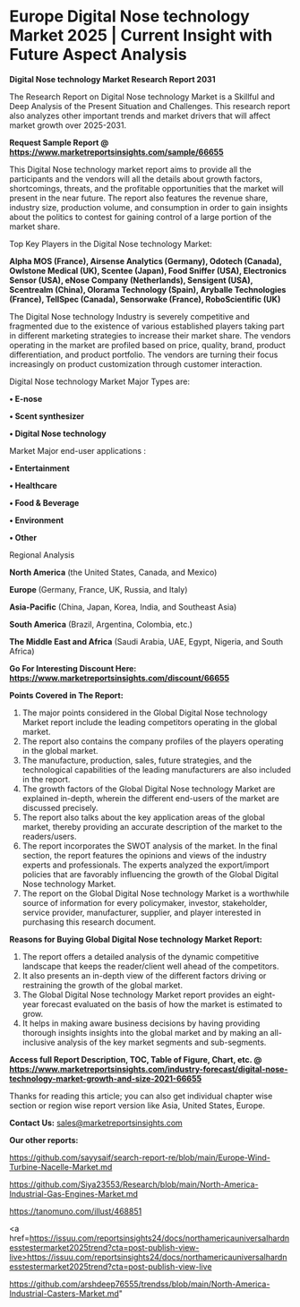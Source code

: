 # Europe Digital Nose technology Market 2025 | Current Insight with Future Aspect Analysis

<strong>Digital Nose technology Market Research Report 2031</strong>

The Research Report on Digital Nose technology Market is a Skillful and Deep Analysis of the Present Situation and Challenges. This research report also analyzes other important trends and market drivers that will affect market growth over 2025-2031.

<strong>Request Sample Report @ <a href=https://www.marketreportsinsights.com/sample/66655>https://www.marketreportsinsights.com/sample/66655</a></strong>

This Digital Nose technology market report aims to provide all the participants and the vendors will all the details about growth factors, shortcomings, threats, and the profitable opportunities that the market will present in the near future. The report also features the revenue share, industry size, production volume, and consumption in order to gain insights about the politics to contest for gaining control of a large portion of the market share.

Top Key Players in the Digital Nose technology Market:

<strong>Alpha MOS (France), Airsense Analytics (Germany), Odotech (Canada), Owlstone Medical (UK), Scentee (Japan), Food Sniffer (USA), Electronics Sensor (USA), eNose Company (Netherlands), Sensigent (USA), Scentrealm (China), Olorama Technology (Spain), Aryballe Technologies (France), TellSpec (Canada), Sensorwake (France), RoboScientific (UK)</strong>

The Digital Nose technology Industry is severely competitive and fragmented due to the existence of various established players taking part in different marketing strategies to increase their market share. The vendors operating in the market are profiled based on price, quality, brand, product differentiation, and product portfolio. The vendors are turning their focus increasingly on product customization through customer interaction.

Digital Nose technology Market Major Types are:

<strong>• E-nose

• Scent synthesizer

• Digital Nose technology</strong>

Market Major end-user applications :

<strong>• Entertainment

• Healthcare

• Food & Beverage

• Environment

• Other</strong>

Regional Analysis

</u><strong><b>North America</b></strong> (the United States, Canada, and Mexico)

<strong><b>Europe </b></strong>(Germany, France, UK, Russia, and Italy)

<strong><b>Asia-Pacific</b></strong> (China, Japan, Korea, India, and Southeast Asia)

<strong><b>South America</b></strong> (Brazil, Argentina, Colombia, etc.)

<strong><b>The Middle East and Africa</b></strong> (Saudi Arabia, UAE, Egypt, Nigeria, and South Africa)

<strong>Go For Interesting Discount Here: <a href=https://www.marketreportsinsights.com/discount/66655>https://www.marketreportsinsights.com/discount/66655</a></strong>

<strong>Points Covered in The Report:</strong>
<ol>
  <li>The major points considered in the Global Digital Nose technology Market report include the leading competitors operating in the global market.</li>
  <li>The report also contains the company profiles of the players operating in the global market.</li>
  <li>The manufacture, production, sales, future strategies, and the technological capabilities of the leading manufacturers are also included in the report.</li>
  <li>The growth factors of the Global Digital Nose technology Market are explained in-depth, wherein the different end-users of the market are discussed precisely.</li>
  <li>The report also talks about the key application areas of the global market, thereby providing an accurate description of the market to the readers/users.</li>
  <li>The report incorporates the SWOT analysis of the market. In the final section, the report features the opinions and views of the industry experts and professionals. The experts analyzed the export/import policies that are favorably influencing the growth of the Global Digital Nose technology Market.</li>
  <li>The report on the Global Digital Nose technology Market is a worthwhile source of information for every policymaker, investor, stakeholder, service provider, manufacturer, supplier, and player interested in purchasing this research document.</li>
</ol>
<strong>Reasons for Buying Global Digital Nose technology Market Report:</strong>

<ol>
  <li>The report offers a detailed analysis of the dynamic competitive landscape that keeps the reader/client well ahead of the competitors.</li>
  <li>It also presents an in-depth view of the different factors driving or restraining the growth of the global market.</li>
  <li>The Global Digital Nose technology Market report provides an eight-year forecast evaluated on the basis of how the market is estimated to grow.</li>
  <li>It helps in making aware business decisions by having providing thorough insights insights into the global market and by making an all-inclusive analysis of the key market segments and sub-segments.</li>
</ol>
<strong>Access full Report Description, TOC, Table of Figure, Chart, etc. @ <a href=https://www.marketreportsinsights.com/industry-forecast/digital-nose-technology-market-growth-and-size-2021-66655>https://www.marketreportsinsights.com/industry-forecast/digital-nose-technology-market-growth-and-size-2021-66655</a></strong>


Thanks for reading this article; you can also get individual chapter wise section or region wise report version like Asia, United States, Europe.

<strong>Contact Us:</strong>
sales@marketreportsinsights.com

<strong>Our other reports:</strong>

<a href=https://github.com/sayysaif/search-report-re/blob/main/Europe-Wind-Turbine-Nacelle-Market.md>https://github.com/sayysaif/search-report-re/blob/main/Europe-Wind-Turbine-Nacelle-Market.md</a>

<a href=https://github.com/Siya23553/Research/blob/main/North-America-Industrial-Gas-Engines-Market.md>https://github.com/Siya23553/Research/blob/main/North-America-Industrial-Gas-Engines-Market.md</a>

<a href=https://tanomuno.com/illust/468851>https://tanomuno.com/illust/468851</a>

<a href=https://issuu.com/reportsinsights24/docs/northamericauniversalhardnesstestermarket2025trend?cta=post-publish-view-live>https://issuu.com/reportsinsights24/docs/northamericauniversalhardnesstestermarket2025trend?cta=post-publish-view-live</a>

<a href=https://github.com/arshdeep76555/trendss/blob/main/North-America-Industrial-Casters-Market.md>https://github.com/arshdeep76555/trendss/blob/main/North-America-Industrial-Casters-Market.md</a>"

